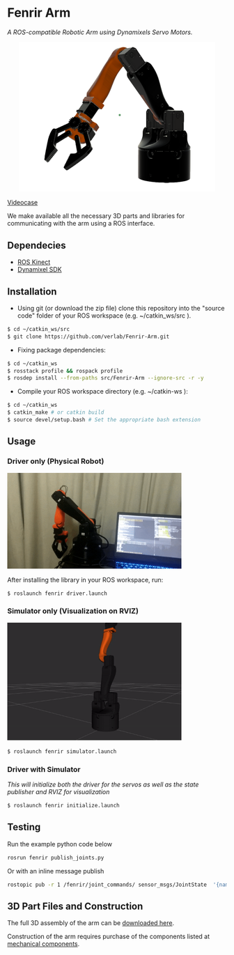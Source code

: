# Fenrir Arm

_A ROS-compatible Robotic Arm using Dynamixels Servo Motors._

<p align="center">
  <img width="450" src="construction/fenrir.png">
</p>

[Videocase](https://www.youtube.com/watch?v=ZB4075G5WaI)

We make available all the necessary 3D parts and libraries for communicating with the arm using a ROS interface.

## Dependecies

-   [ROS Kinect](http://wiki.ros.org/kinetic/Installation)
-   [Dynamixel SDK](http://wiki.ros.org/dynamixel_sdk)

## Installation

-   Using git (or download the zip file) clone this repository into the "source code" folder of your ROS workspace (e.g. ~/catkin_ws/src ).

```sh
$ cd ~/catkin_ws/src
$ git clone https://github.com/verlab/Fenrir-Arm.git
```

-   Fixing package dependencies:

```sh
$ cd ~/catkin_ws
$ rosstack profile && rospack profile
$ rosdep install --from-paths src/Fenrir-Arm --ignore-src -r -y
```

-   Compile your ROS workspace directory (e.g. ~/catkin-ws ):

```sh
$ cd ~/catkin_ws
$ catkin_make # or catkin build
$ source devel/setup.bash # Set the appropriate bash extension
```

## Usage

### Driver only (Physical Robot)

<p align="left">
  <img width="400" src="construction/physical-robot.gif">
</p>

After installing the library in your ROS workspace, run:

```sh
$ roslaunch fenrir driver.launch
```

### Simulator only (Visualization on RVIZ)

<p align="left">
  <img width="400" src="construction/urdf_arm.gif">
</p>

```sh
$ roslaunch fenrir simulator.launch
```

### Driver with Simulator

_This will initialize both the driver for the servos as well as the state publisher and RVIZ for visualization_

```sh
$ roslaunch fenrir initialize.launch
```

## Testing

Run the example python code below

```sh
rosrun fenrir publish_joints.py
```

Or with an inline message publish

```sh
rostopic pub -r 1 /fenrir/joint_commands/ sensor_msgs/JointState  '{name: [Base, Shoulder, Elbow, Wrist, Gripper], position: [0.5, 0.5, 0.5, 0.5, 0.0], velocity: [], effort: []}'
```

## 3D Part Files and Construction

The full 3D assembly of the arm can be [downloaded here](https://a360.co/2XFVj2e).

Construction of the arm requires purchase of the components listed at [mechanical components](construction/mechanical_components.md).
